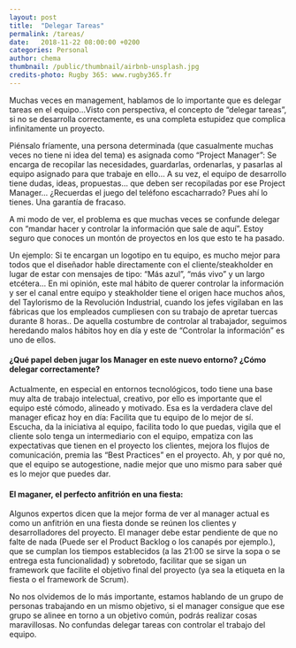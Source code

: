 ```yaml
---
layout: post
title:  "Delegar Tareas"
permalink: /tareas/
date:   2018-11-22 08:00:00 +0200
categories: Personal
author: chema
thumbnail: /public/thumbnail/airbnb-unsplash.jpg
credits-photo: Rugby 365: www.rugby365.fr
---
```

Muchas veces en management, hablamos de lo importante que es delegar tareas en el equipo…Visto con perspectiva, el concepto de “delegar tareas”, si no se desarrolla correctamente,  es una completa estupidez que complica infinitamente un proyecto. 

Piénsalo fríamente, una persona determinada (que casualmente muchas veces no tiene ni idea del tema) es asignada como “Project Manager”: Se encarga de recopilar las necesidades, guardarlas, ordenarlas, y pasarlas al equipo asignado para que trabaje en ello… A su vez, el equipo de desarrollo  tiene dudas, ideas, propuestas… que deben ser recopiladas por ese Project Manager... ¿Recuerdas el juego del teléfono escacharrado? Pues ahí lo tienes. Una garantía de fracaso. 

A mi modo de ver, el problema es que muchas veces se confunde delegar con “mandar hacer y controlar la información que sale de aquí”. Estoy seguro que conoces un montón de proyectos en los que esto te ha pasado. 

Un ejemplo: Si te encargan un logotipo en tu equipo, es mucho mejor para todos  que el diseñador hable directamente con el cliente/steakholder en lugar de estar con mensajes de tipo: “Más azul”, “más vivo” y un largo etcétera...
En mi opinión, este mal hábito de querer controlar la información y ser el canal entre equipo y steakholder tiene  el origen hace muchos años, del Taylorismo de la Revolución Industrial, cuando los jefes vigilaban en las fábricas que los empleados cumpliesen con su trabajo de apretar tuercas durante 8 horas.. De aquella costumbre de controlar al trabajador, seguimos heredando malos hábitos hoy en día y este de “Controlar la información” es uno de ellos. 

<h4>¿Qué papel deben jugar los Manager en este nuevo entorno? ¿Cómo delegar correctamente?</h4>

Actualmente, en especial en entornos tecnológicos, todo tiene una base muy alta de trabajo intelectual, creativo, por ello es importante que el equipo esté cómodo, alineado y motivado. Esa es la verdadera clave del manager eficaz hoy en día: Facilita que tu equipo de lo mejor de sí. Escucha, da la iniciativa al equipo,  facilita todo lo que puedas, vigila que el cliente solo tenga un intermediario con el equipo, empatiza con las expectativas que tienen en el proyecto los clientes, mejora los flujos de comunicación, premia las “Best Practices” en el proyecto. Ah, y por qué no, que el equipo se autogestione, nadie mejor que uno mismo para saber qué es lo mejor que puedes dar.

<h4>El maganer, el perfecto anfitrión en una fiesta: </h4>

Algunos expertos dicen que la mejor forma de ver al manager actual es como un anfitrión en una fiesta donde se reúnen los clientes y desarrolladores del proyecto. El manager debe estar pendiente de que no falte de nada (Puede ser el Product Backlog o los canapés por ejemplo.), que se cumplan los tiempos establecidos (a las 21:00 se sirve la sopa o se entrega esta funcionalidad) y sobretodo, facilitar que se sigan un  framework que facilite el objetivo final del proyecto (ya sea la etiqueta en la fiesta o el framework de Scrum). 

No nos olvidemos de lo más importante, estamos hablando de un grupo de personas trabajando en un mismo objetivo, si el manager consigue que ese grupo se alinee en torno a un objetivo común, podrás realizar cosas maravillosas. No confundas delegar tareas con controlar el trabajo del equipo. 


